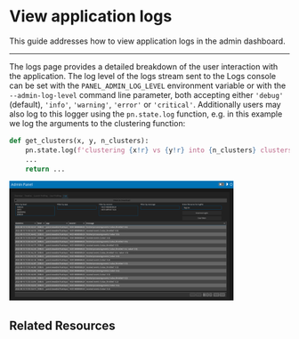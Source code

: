 # View application logs

This guide addresses how to view application logs in the admin dashboard.

---

The logs page provides a detailed breakdown of the user interaction with the application. The log level of the logs stream sent to the Logs console can be set with the `PANEL_ADMIN_LOG_LEVEL` environment variable or with the `--admin-log-level` command line parameter, both accepting either `'debug'` (default), `'info'`, `'warning'`, `'error'` or `'critical'`. Additionally users may also log to this logger using the `pn.state.log` function, e.g. in this example we log the arguments to the clustering function:

```python
def get_clusters(x, y, n_clusters):
    pn.state.log(f'clustering {x!r} vs {y!r} into {n_clusters} clusters.')
    ...
    return ...
```

<img src="../../_static/admin_logs.png" width="80%"></img>

## Related Resources
